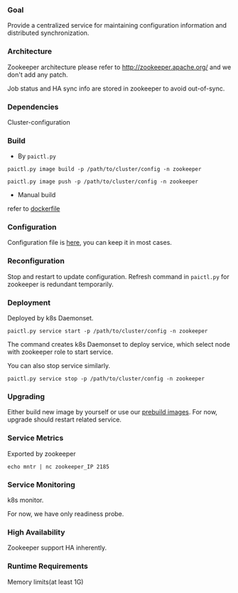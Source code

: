 
### Goal

Provide a centralized service for maintaining configuration information and distributed synchronization. 

### Architecture

Zookeeper architecture please refer to http://zookeeper.apache.org/ and we don't add any patch.

Job status and HA sync info are stored in zookeeper to avoid out-of-sync.

### Dependencies

Cluster-configuration

### Build

* By ` paictl.py `

`
paictl.py image build -p /path/to/cluster/config -n zookeeper
`

`
paictl.py image push -p /path/to/cluster/config -n zookeeper
`

* Manual build

refer to [dockerfile](https://github.com/Microsoft/pai/blob/master/pai-management/src/zookeeper/dockerfile)


### Configuration  

Configuration file is [here](https://github.com/Microsoft/pai/blob/master/pai-management/src/zookeeper/zoo.cfg), you can keep it in most cases.


### Reconfiguration

Stop and restart to update configuration. Refresh command in ` paictl.py ` for zookeeper is redundant temporarily.

### Deployment

Deployed by k8s Daemonset.

`
paictl.py service start -p /path/to/cluster/config -n zookeeper
`

The command creates k8s Daemonset to deploy service, which select node with zookeeper role to start service.

You can also stop service similarly.

`
paictl.py service stop -p /path/to/cluster/config -n zookeeper
`

### Upgrading

Either build new image by yourself or use our [prebuild images](https://hub.docker.com/r/openpai/zookeeper/). For now, upgrade should restart related service.

### Service Metrics

Exported by zookeeper

`
echo mntr | nc zookeeper_IP 2185
`

### Service Monitoring

k8s monitor.

For now, we have only readiness probe.


### High Availability

Zookeeper support HA inherently.

### Runtime Requirements

Memory limits(at least 1G)


